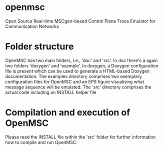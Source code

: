 # openmsc
Open Source Real-time MSCgen-based Control Plane Trace Emulator for Communication Networks

# Folder structure
OpenMSC has two main folders, i.e., 'doc' and 'src'. In doc there's a again two folders 'doxygen' and 'example'. In doxygen, a Doxygen configuration file is present which can be used to generate a HTML-based Doxygen documentation. The examples directory comprises two exemplary configuration files for OpenMSC and an EPS figure visualising what message sequence will be emulated. The 'src' directory comprises the actual code including an INSTALL helper file

# Compilation and execution of OpenMSC
Please read the INSTALL file within the 'src' folder for further information how to compile and run OpenMSC.
